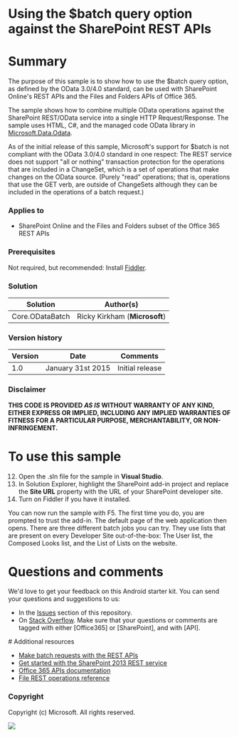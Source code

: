 # Using the $batch query option against the SharePoint REST APIs #

# Summary #
The purpose of this sample is to show how to use the $batch query option, as defined by the OData 3.0/4.0 standard, can be used with SharePoint Online's REST APIs and the Files and Folders APIs of Office 365.

The sample shows how to combine multiple OData operations against the SharePoint REST/OData service into a single HTTP Request/Response. The sample uses HTML, C#, and the managed code OData library in [Microsoft.Data.Odata](http://msdn.microsoft.com/en-us/office/microsoft.data.odata(v=vs.90)).

As of the initial release of this sample, Microsoft's support for $batch is not compliant with the OData 3.0/4.0 standard in one respect: The REST service does not support "all or nothing" transaction protection for the operations that are included in a ChangeSet, which is a set of operations that make changes on the OData source. (Purely "read" operations; that is, operations that use the GET verb, are outside of ChangeSets although they can be included in the operations of a batch request.)

### Applies to ###
-  SharePoint Online and the Files and Folders subset of the Office 365 REST APIs

### Prerequisites ###
Not required, but recommended: Install [Fiddler](http://www.telerik.com/fiddler).

### Solution ###
Solution | Author(s)
---------|----------
Core.ODataBatch | Ricky Kirkham (**Microsoft**)

### Version history ###
Version  | Date | Comments
---------| -----| --------
1.0  | January 31st 2015 | Initial release

### Disclaimer ###
**THIS CODE IS PROVIDED *AS IS* WITHOUT WARRANTY OF ANY KIND, EITHER EXPRESS OR IMPLIED, INCLUDING ANY IMPLIED WARRANTIES OF FITNESS FOR A PARTICULAR PURPOSE, MERCHANTABILITY, OR NON-INFRINGEMENT.**

# To use this sample #

12. Open the .sln file for the sample in **Visual Studio**.
13. In Solution Explorer, highlight the SharePoint add-in project and replace the **Site URL** property with the URL of your SharePoint developer site.
14. Turn on Fiddler if you have it installed.

You can now run the sample with F5. The first time you do, you are prompted to trust the add-in. The default page of the web application then opens. There are three different batch jobs you can try. They use lists that are present on every Developer Site out-of-the-box: The User list, the Composed Looks list, and the List of Lists on the website.

# Questions and comments

We'd love to get your feedback on this Android starter kit. You can send your questions and suggestions to us:

* In the [Issues](https://github.com/OfficeDev/SP-O365-REST-batch/issues) section of this repository.
* On [Stack Overflow](http://stackoverflow.com/questions/tagged/Office365+API). 
  Make sure that your questions or comments are tagged with either [Office365] or [SharePoint], and with [API].
  
<a name="resources"/>
# Additional resources

* [Make batch requests with the REST APIs](http://msdn.microsoft.com/library/office/dn903506.aspx)
* [Get started with the SharePoint 2013 REST service](http://msdn.microsoft.com/library/office/fp142380.aspx)
* [Office 365 APIs documentation](http://msdn.microsoft.com/office/office365/howto/platform-development-overview)
* [File REST operations reference](http://msdn.microsoft.com/office/office365/api/files-rest-operations)

### Copyright ###

Copyright (c) Microsoft. All rights reserved.

<img src="https://telemetry.sharepointpnp.com/pnp/samples/Core.ODataBatch" />